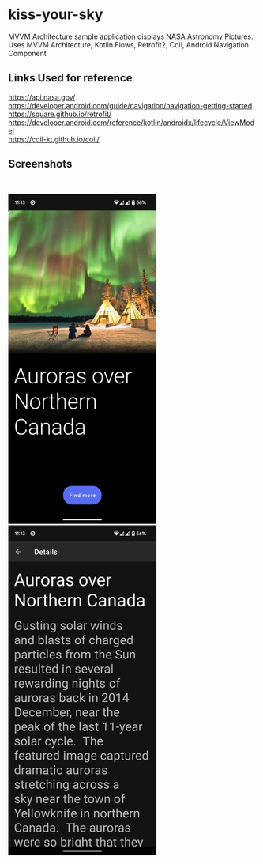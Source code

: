 # kiss-your-sky
MVVM Architecture sample application displays NASA Astronomy Pictures.
Uses MVVM Architecture, Kotlin Flows, Retrofit2, Coil, Android Navigation Component

<h2>Links Used for reference</h2>

https://api.nasa.gov/<br>
https://developer.android.com/guide/navigation/navigation-getting-started<br>
https://square.github.io/retrofit/<br>
https://developer.android.com/reference/kotlin/androidx/lifecycle/ViewModel<br>
https://coil-kt.github.io/coil/

<h2>Screenshots</h2><br><p><img src="https://github.com/goputtanz/kiss-your-sky/blob/master/images/home.jpg" width="300"/>                             <img src="https://github.com/goputtanz/kiss-your-sky/blob/master/images/details.jpg" width="300"/></p>
